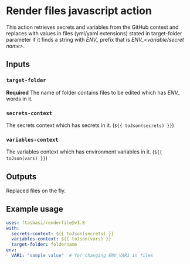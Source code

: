 # Render files javascript action

This action retrieves secrets and variables from the GitHub context and replaces with values in files (yml/yaml extensions) stated in target-folder parameter if it finds a string with *ENV_* prefix that is *ENV_<variable/secret name>*.

## Inputs

### `target-folder`

**Required** The name of folder contains files to be edited which has *ENV_* words in it.

### `secrets-context`

The secrets context which has secrets in it. (`${{ toJson(secrets) }}`)

### `variables-context`

The variables context which has environment variables in it. (`${{ toJson(vars) }}`)

## Outputs

Replaced files on the fly.

## Example usage

```yaml
uses: ftasbasi/renderfile@v1.8
with:
  secrets-context: ${{ toJson(secrets) }}
  variables-context: ${{ toJson(vars) }}
  target-folder: foldername
env:
  VAR1: "sample value"  # for changing ENV_VAR1 in files
```
